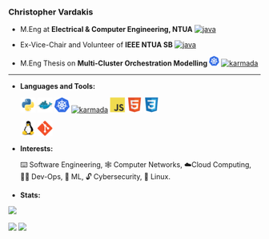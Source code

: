 ### Christopher Vardakis
- M.Eng at **Electrical & Computer Engineering, NTUA** <a href="https://www.ece.ntua.gr/"> <img src="https://e-shop.ntua.gr/wp-content/uploads/2021/07/pp-sticker-small.png" alt="java" width="25" height="25"/> </a>
- Ex-Vice-Chair and Volunteer of **IEEE NTUA SB**  <a href="https://ieee.ntua.gr/"> <img src="https://ieee.ntua.gr/static/media/ieee_logo_optimized.ef37efa4023e05422308.png" alt="java" width="20" height="20"/> </a>

- M.Eng Thesis οn **Multi-Cluster Orchestration Modelling**   <img src="https://github.com/devicons/devicon/blob/master/icons/kubernetes/kubernetes-plain.svg" alt="java" width="20" height="20"/>  [<img src="https://karmada.io/img/karmada-icon-color.png" alt="karmada" width="20" height="20"/>](https://github.com/SeekerRook/KarmadaPN)
---
- **Languages and Tools:**

  [<img src="https://github.com/devicons/devicon/blob/master/icons/python/python-original.svg" alt="python" width="30" height="30"/>](https://www.python.org/) 
  [<img src="https://github.com/devicons/devicon/blob/master/icons/docker/docker-original.svg" alt="docker" width="30" height="30"/>](https://www.docker.com/) 
  [<img src="https://github.com/devicons/devicon/blob/master/icons/kubernetes/kubernetes-plain.svg" alt="k8s" width="30" height="30"/>](https://kubernetes.io/) 
  [<img src="https://karmada.io/img/karmada-icon-color.png" alt="karmada" width="30" height="30"/>](https://karmada.io/)
  [<img src="https://github.com/devicons/devicon/blob/master/icons/javascript/javascript-original.svg" alt="js" width="30" height="30"/>](https://en.wikipedia.org/wiki/JavaScript)
  [<img src="https://github.com/devicons/devicon/blob/master/icons/html5/html5-original.svg" alt="html5" width="30" height="30"/>](https://en.wikipedia.org/wiki/HTML)
  [<img src="https://github.com/devicons/devicon/blob/master/icons/css3/css3-original.svg" alt="css" width="30" height="30"/>](https://en.wikipedia.org/wiki/CSS)
  <!--[<img src="https://github.com/devicons/devicon/blob/master/icons/c/c-original.svg" alt="c" width="30" height="30"/>](https://en.wikipedia.org/wiki/C_(programming_language))-->
  <!--[<img src="https://github.com/devicons/devicon/blob/master/icons/cplusplus/cplusplus-original.svg" alt="c++" width="30" height="30"/>](https://cplusplus.com/)-->
  <!--[<img src="https://github.com/devicons/devicon/blob/master/icons/java/java-original.svg" alt="java" width="30" height="30"/>](https://www.java.com)-->
  <!--[<img src="https://github.com/devicons/devicon/blob/master/icons/flutter/flutter-original.svg" alt="flutter" width="30" height="30"/>](https://flutter.dev/) -->
  <!--[<img src="https://github.com/devicons/devicon/blob/master/icons/react/react-original.svg" alt="react" width="30" height="30"/>](https://react.dev/)-->
  [<img src="https://github.com/devicons/devicon/blob/master/icons/linux/linux-original.svg" alt="linux" width="30" height="30"/>](https://www.linux.org/)
  [<img src="https://github.com/devicons/devicon/blob/master/icons/git/git-original.svg" alt="git" width="30" height="30"/>](https://git-scm.com/) 

- **Interests:** 

   ⌨️ Software Engineering, 🕸 Computer Networks, ☁️Cloud Computing, 👨‍💻 Dev-Ops, 🤖 ML, 🔓 Cybersecurity, 🐧 Linux.
    
    
- **Stats:** 
<!-- <p align="left"> <img src="https://komarev.com/ghpvc/?username=SeekerRook&label=Profile%20views&color=0e75b6&style=flat" alt="SeekerRook" /> </p>

<p align="left"> <a href="https://github.com/ryo-ma/github-profile-trophy"><img src="https://github-profile-trophy.vercel.app/?username=SeekerRook" alt="SeekerRook" /></a> </p>


<p><img align="left" src="https://github-readme-stats.vercel.app/api/top-langs?username=SeekerRook&show_icons=true&locale=en&layout=compact" alt="SeekerRook" /></p>
      
<p>&nbsp;<img align="center" src="https://github-readme-stats.vercel.app/api?username=SeekerRook&show_icons=true&locale=en" alt="SeekerRook" /></p>-->



<!-- [![GitHub Streak](http://github-readme-streak-stats.herokuapp.com?user=SeekerRook&theme=react&hide_border=true&date_format=j%2Fn%5B%2FY%5D)](https://git.io/streak-stats) -->
![](http://github-profile-summary-cards.vercel.app/api/cards/profile-details?username=SeekerRook&theme=nord_dark)



![](http://github-profile-summary-cards.vercel.app/api/cards/repos-per-language?username=SeekerRook&theme=nord_dark)
![](http://github-profile-summary-cards.vercel.app/api/cards/productive-time?username=SeekerRook&theme=nord_dark&utcOffset=2)

<!--  https://github.com/devicons/devicon/blob/master/icons/twitter/twitter-original.svg-->

